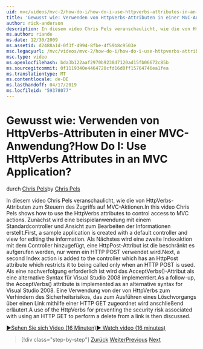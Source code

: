 ```yaml
---
uid: mvc/videos/mvc-2/how-do-i/how-do-i-use-httpverbs-attributes-in-an-mvc-application
title: 'Gewusst wie: Verwenden von HttpVerbs-Attributen in einer MVC-Anwendung? | Microsoft-Dokumentation'
author: rick-anderson
description: In diesem video Chris Pels veranschaulicht, wie die von HttpVerbs-Attributen zum Steuern des Zugriffs auf MVC-Aktionen. Zuerst wird eine beispielanwendung mit einem Standard-co erstellt...
ms.author: riande
ms.date: 12/30/2009
ms.assetid: d2488a1d-0f3f-4994-8fbe-4f59b8c9503e
msc.legacyurl: /mvc/videos/mvc-2/how-do-i/how-do-i-use-httpverbs-attributes-in-an-mvc-application
msc.type: video
ms.openlocfilehash: bda3b122aaf2970b9238d7120ad15fb06672c85b
ms.sourcegitcommit: 0f1119340e4464720cfd16d0ff15764746ea1fea
ms.translationtype: MT
ms.contentlocale: de-DE
ms.lasthandoff: 04/17/2019
ms.locfileid: "59378077"
---
```

# <a name="how-do-i-use-httpverbs-attributes-in-an-mvc-application"></a><span data-ttu-id="c0313-105">Gewusst wie: Verwenden von HttpVerbs-Attributen in einer MVC-Anwendung?</span><span class="sxs-lookup"><span data-stu-id="c0313-105">How Do I: Use HttpVerbs Attributes in an MVC Application?</span></span>

<span data-ttu-id="c0313-106">durch [Chris Pels](https://twitter.com/chrispels)</span><span class="sxs-lookup"><span data-stu-id="c0313-106">by [Chris Pels](https://twitter.com/chrispels)</span></span>

<span data-ttu-id="c0313-107">In diesem video Chris Pels veranschaulicht, wie die von HttpVerbs-Attributen zum Steuern des Zugriffs auf MVC-Aktionen.</span><span class="sxs-lookup"><span data-stu-id="c0313-107">In this video Chris Pels shows how to use the HttpVerbs attributes to control access to MVC actions.</span></span> <span data-ttu-id="c0313-108">Zunächst wird eine beispielanwendung mit einem Standardcontroller und Ansicht zum Bearbeiten der Informationen erstellt.</span><span class="sxs-lookup"><span data-stu-id="c0313-108">First, a sample application is created with a default controller and view for editing the information.</span></span> <span data-ttu-id="c0313-109">Als Nächstes wird eine zweite Indexaktion mit dem Controller hinzugefügt, eine HttpPost-Attribut ist die beschränkt es aufgerufen werden, nur wenn ein HTTP POST verwendet wird.</span><span class="sxs-lookup"><span data-stu-id="c0313-109">Next, a second Index action is added to the controller which has an HttpPost attribute which restricts it to being called only when an HTTP POST is used.</span></span> <span data-ttu-id="c0313-110">Als eine nachverfolgung erforderlich ist wird das AcceptVerbs()-Attribut als eine alternative Syntax für Visual Studio 2008 implementiert.</span><span class="sxs-lookup"><span data-stu-id="c0313-110">As a follow-up, the AcceptVerbs() attribute is implemented as an alternative syntax for Visual Studio 2008.</span></span> <span data-ttu-id="c0313-111">Eine Verwendung von der von HttpVerbs zum Verhindern des Sicherheitsrisikos, das zum Ausführen eines Löschvorgangs über einen Link mithilfe einer HTTP GET zugeordnet wird anschließend erläutert.</span><span class="sxs-lookup"><span data-stu-id="c0313-111">A use of the HttpVerbs for preventing the security risk associated with using an HTTP GET to perform a delete from a link is then discussed.</span></span>

[<span data-ttu-id="c0313-112">&#9654;Sehen Sie sich Video (16 Minuten)</span><span class="sxs-lookup"><span data-stu-id="c0313-112">&#9654; Watch video (16 minutes)</span></span>](https://channel9.msdn.com/Blogs/ASP-NET-Site-Videos/how-do-i-use-httpverbs-attributes-in-an-mvc-application)

> [!div class="step-by-step"]
> <span data-ttu-id="c0313-113">[Zurück](how-do-i-work-with-model-binders-in-an-mvc-application.md)
> [Weiter](mvc2-html-encoding.md)</span><span class="sxs-lookup"><span data-stu-id="c0313-113">[Previous](how-do-i-work-with-model-binders-in-an-mvc-application.md)
[Next](mvc2-html-encoding.md)</span></span>

